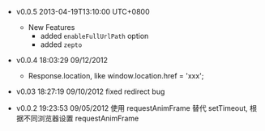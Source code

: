 * v0.0.5 2013-04-19T13:10:00 UTC+0800
  - New Features
    * added `enableFullUrlPath` option
    * added `zepto`

* v0.0.4 18:03:29 09/12/2012
  + Response.location, like window.location.href = 'xxx';

* v0.03 18:27:19 09/10/2012
  fixed redirect bug

* v0.0.2 19:23:53 09/05/2012
  使用 requestAnimFrame 替代 setTimeout, 根据不同浏览器设置 requestAnimFrame
